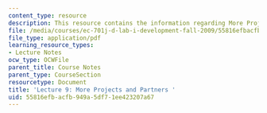 ```yaml
---
content_type: resource
description: This resource contains the information regarding More Projects and Partners.
file: /media/courses/ec-701j-d-lab-i-development-fall-2009/55816efbacfb949a5df71ee423207a67_MITEC_701JF09_lec09_nb.pdf
file_type: application/pdf
learning_resource_types:
- Lecture Notes
ocw_type: OCWFile
parent_title: Course Notes
parent_type: CourseSection
resourcetype: Document
title: 'Lecture 9: More Projects and Partners '
uid: 55816efb-acfb-949a-5df7-1ee423207a67
---
```

